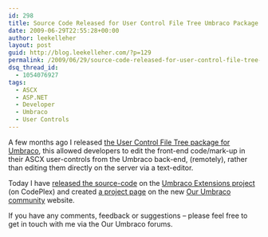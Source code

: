 ```yaml
---
id: 298
title: Source Code Released for User Control File Tree Umbraco Package
date: 2009-06-29T22:55:28+00:00
author: leekelleher
layout: post
guid: http://blog.leekelleher.com/?p=129
permalink: /2009/06/29/source-code-released-for-user-control-file-tree-umbraco-package/
dsq_thread_id:
  - 1054076927
tags:
  - ASCX
  - ASP.NET
  - Developer
  - Umbraco
  - User Controls
---
```

A few months ago I released [the User Control File Tree package for Umbraco](http://blog.leekelleher.com/2009/04/14/umbraco-package-ascx-usercontrol-file-editor-tree/), this allowed developers to edit the front-end code/mark-up in their ASCX user-controls from the Umbraco back-end, (remotely), rather than editing them directly on the server via a text-editor.

Today I have [released the source-code](http://umbracoext.codeplex.com/SourceControl/changeset/view/35032) on the [Umbraco Extensions project](http://umbracoext.codeplex.com/) (on CodePlex) and created [a project page](http://our.umbraco.org/projects/user-control-file-tree) on the new [Our Umbraco community](http://our.umbraco.org/) website.

If you have any comments, feedback or suggestions &#8211; please feel free to get in touch with me via the Our Umbraco forums.